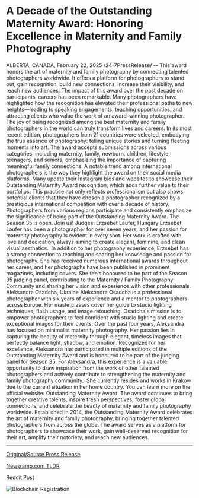 # A Decade of the Outstanding Maternity Award: Honoring Excellence in Maternity and Family Photography

ALBERTA, CANADA, February 22, 2025 /24-7PressRelease/ -- This award honors the art of maternity and family photography by connecting talented photographers worldwide. It offers a platform for photographers to stand out, gain recognition, build new connections, increase their visibility, and reach new audiences.  The impact of this award over the past decade on participants' careers has been remarkable. Many photographers have highlighted how the recognition has elevated their professional paths to new heights—leading to speaking engagements, teaching opportunities, and attracting clients who value the work of an award-winning photographer.  The joy of being recognized among the best maternity and family photographers in the world can truly transform lives and careers. In its most recent edition, photographers from 21 countries were selected, embodying the true essence of photography: telling unique stories and turning fleeting moments into art.  The award accepts submissions across various categories, including maternity, family, newborn, children, lifestyle, teenagers, and seniors, emphasizing the importance of capturing meaningful family connections.  A notable trend among international photographers is the way they highlight the award on their social media platforms. Many update their Instagram bios and websites to showcase their Outstanding Maternity Award recognition, which adds further value to their portfolios.  This practice not only reflects professionalism but also shows potential clients that they have chosen a photographer recognized by a prestigious international competition with over a decade of history. Photographers from various regions participate and consistently emphasize the significance of being part of the Outstanding Maternity Award.  The Season 35 is open. Join us!   Judges:  Erzsébet Laufer, Hungary Erzsébet Laufer has been a photographer for over seven years, and her passion for maternity photography is evident in every shot. Her work is crafted with love and dedication, always aiming to create elegant, feminine, and clean visual aesthetics.   In addition to her photography experience, Erzsébet has a strong connection to teaching and sharing her knowledge and passion for photography. She has received numerous international awards throughout her career, and her photographs have been published in prominent magazines, including covers.  She feels honoured to be part of the Season 35 judging panel, contributing to the Maternity / Family Photography Community and sharing her vision and experience with other professionals.  Aleksandra Osadcha, Ukraine Aleksandra Osadcha is a professional photographer with six years of experience and a mentor to photographers across Europe. Her masterclasses cover her guide to studio lighting techniques, flash usage, and image retouching. Osadcha's mission is to empower photographers to feel confident with studio lighting and create exceptional images for their clients.  Over the past four years, Aleksandra has focused on minimalist maternity photography. Her passion lies in capturing the beauty of maternity through elegant, timeless images that perfectly balance light, shadow, and emotion.  Recognized for her excellence, Aleksandra has participated in multiple editions of the Outstanding Maternity Award and is honoured to be part of the judging panel for Season 35.  For Aleksandra, this experience is a valuable opportunity to draw inspiration from the work of other talented photographers and actively contribute to strengthening the maternity and family photography community.   She currently resides and works in Krakow due to the current situation in her home country.  You can learn more on the official website: Outstanding Maternity Award. The award continues to bring together creative talents, inspire fresh perspectives, foster global connections, and celebrate the beauty of maternity and family photography worldwide.  Established in 2014, the Outstanding Maternity Award celebrates the art of maternity and family photography, bringing together talented photographers from across the globe. The award serves as a platform for photographers to showcase their work, gain well-deserved recognition for their art, amplify their notoriety, and reach new audiences. 

---

[Original/Source Press Release](https://www.24-7pressrelease.com/press-release/519929/a-decade-of-the-outstanding-maternity-award-honoring-excellence-in-maternity-and-family-photography)
                    

[Newsramp.com TLDR](https://newsramp.com/curated-news/outstanding-maternity-award-recognizes-exceptional-photographers-worldwide/1004677feb373841b696806b7776ae80) 

 



[Reddit Post](https://www.reddit.com/r/AwardsAndRecognition/comments/1ive0gq/outstanding_maternity_award_recognizes/) 



![Blockchain Registration](https://cdn.newsramp.app/24-7PressRelease/qrcode/252/22/healGz6U.webp)
